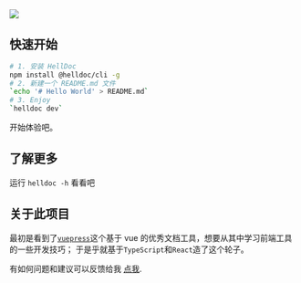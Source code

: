 <img src="./hell.png" >

## 快速开始

```bash
# 1. 安装 HellDoc
npm install @helldoc/cli -g
# 2. 新建一个 README.md 文件
`echo '# Hello World' > README.md`
# 3. Enjoy
`helldoc dev`
```

开始体验吧。

## 了解更多

运行 `helldoc -h` 看看吧

## 关于此项目

最初是看到了[`vuepress`](https://vuepress.vuejs.org/zh/)这个基于 vue 的优秀文档工具，想要从其中学习前端工具的一些开发技巧；
于是乎就基于`TypeScript`和`React`造了这个轮子。

有如何问题和建议可以反馈给我 [点我](https://github.com/fimars/Hell/issues/new).
